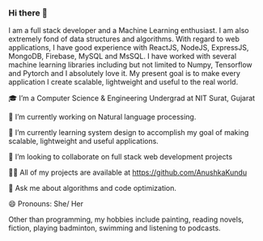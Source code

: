 ### Hi there 👋
I am a full stack developer and a Machine Learning enthusiast. I am also extremely fond of data structures and algorithms. With regard to web applications, I have good experience with ReactJS, NodeJS, ExpressJS, MongoDB, Firebase, MySQL and MsSQL. I have worked with several machine learning libraries including but not limited to Numpy, Tensorflow and Pytorch and I absolutely love it. My present goal is to make every application I create scalable, lightweight and useful to the real world.


🎓 I’m a Computer Science & Engineering Undergrad at NIT Surat, Gujarat

🔭 I’m currently working on Natural language processing.

🌱 I’m currently learning system design to accomplish my goal of making scalable, lightweight and useful applications.

👯 I’m looking to collaborate on full stack web development projects

👨‍💻 All of my projects are available at https://github.com/AnushkaKundu

💬 Ask me about algorithms and code optimization. 

😄 Pronouns: She/ Her


Other than programming, my hobbies include painting, reading novels, fiction, playing badminton, swimming and listening to podcasts.
